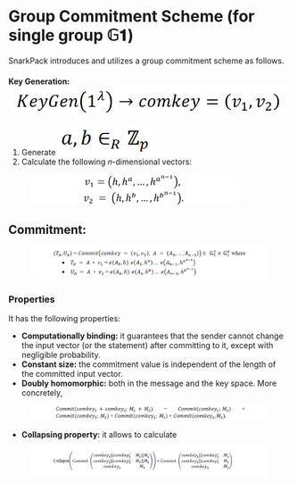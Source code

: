 # Group Commitment Scheme (for single group 𝔾𝟏)

SnarkPack introduces and utilizes a group commitment scheme as follows.

#### Key Generation: ![](<../../.gitbook/assets/Screenshot 2023-05-06 130112 (2).png>)

1. Generate <img src="../../.gitbook/assets/image (52).png" alt="" data-size="line">
2. Calculate the following 𝑛-dimensional vectors:

<figure><img src="../../.gitbook/assets/image (33).png" alt="" width="371"><figcaption></figcaption></figure>

## Commitment:

<figure><img src="../../.gitbook/assets/image (10) (1).png" alt=""><figcaption></figcaption></figure>

### Properties

It has the following properties:

* **Computationally binding:** it guarantees that the sender cannot change the input vector (or the statement) after committing to it, except with negligible probability.
* **Constant size:** the commitment value is independent of the length of the committed input vector.
* **Doubly homomorphic:** both in the message and the key space. More concretely,

<figure><img src="../../.gitbook/assets/image (54).png" alt=""><figcaption></figcaption></figure>

* **Collapsing property:** it allows to calculate

<figure><img src="../../.gitbook/assets/image (51).png" alt=""><figcaption></figcaption></figure>
